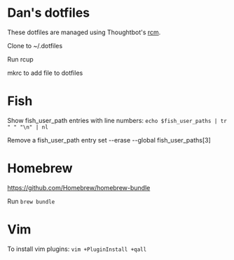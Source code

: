# Dan's dotfiles

These dotfiles are managed using Thoughtbot's [rcm](https://github.com/thoughtbot/rcm).

Clone to ~/.dotfiles

Run rcup

mkrc to add file to dotfiles

# Fish
Show fish_user_path entries with line numbers:
`echo $fish_user_paths | tr " " "\n" | nl`

Remove a fish_user_path entry
set --erase --global fish_user_paths[3]


# Homebrew
https://github.com/Homebrew/homebrew-bundle


Run `brew bundle`

# Vim
To install vim plugins:
`vim +PluginInstall +qall`

